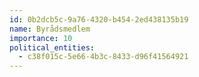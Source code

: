 ```yaml
---
id: 0b2dcb5c-9a76-4320-b454-2ed438135b19
name: Byrådsmedlem
importance: 10
political_entities:
  - c38f015c-5e66-4b3c-8433-d96f41564921
---
```


